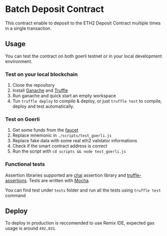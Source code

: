 # Batch Deposit Contract

This contract enable to deposit to the ETH2 Deposit Contract multiple times in a single transaction.

## Usage

You can test the contract on both goerli testnet or in your local development environment.

### Test on your local blockchain

1. Clone the repository
1. Install [Ganache](https://www.trufflesuite.com/ganache) and [Truffle](https://www.trufflesuite.com/truffle)
1. Run ganache and quick start an empty workspace
1. Tun `truffle deploy` to compile & deploy, or just `truffle test` to compile, deploy and test automatically.

### Test on Goerli

1. Get some funds from the [faucet](https://faucet.goerli.mudit.blog/)
1. Replace mnemonic in `./scripts/test_goerli.js`
1. Replace fake data with some real eth2 validator informations
1. Check if the smart contract address is correct
1. Run the script with `cd scripts && node test_goerli.js`

### Functional tests

Assertion libraries supported are [chai](https://www.chaijs.com/) assertion library and [truffle-assertions](https://github.com/rkalis/truffle-assertions). Tests are written with [Mocha](https://mochajs.org/).

You can find test under `tests` folder and run all the tests using `truffle test` command

## Deploy

To deploy in production is reccomended to use Remix IDE, expected gas usage is around `492,831`.
